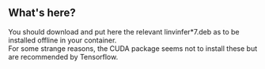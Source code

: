 ## What's here?

You should download and put here the relevant linvinfer*7.deb as to be installed offline in your container.  
For some strange reasons, the CUDA package seems not to install these but are recommended by Tensorflow.  

